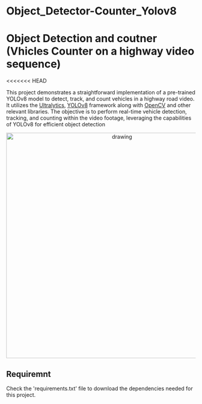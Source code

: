 # Object_Detector-Counter_Yolov8
# Object Detection and coutner (Vhicles Counter on a highway video sequence)
<<<<<<< HEAD

This project demonstrates a straightforward implementation of a pre-trained YOLOv8 model to detect, track, and count vehicles in a highway road video. It utilizes the [Ultralytics](https://www.ultralytics.com/fr/), [YOLOv8](https://github.com/ultralytics/ultralytics) framework along with [OpenCV](https://opencv.org/) and other relevant libraries. The objective is to perform real-time vehicle detection, tracking, and counting within the video footage, leveraging the capabilities of YOLOv8 for efficient object detection

<p align="center">
    <img src="18.jpg" alt="drawing" width="600"/>
</p>

## Requiremnt

Check the 'requirements.txt' file to download the dependencies needed for this project.
